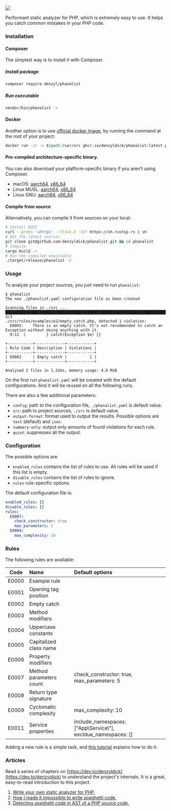 <img src="https://raw.githubusercontent.com/denzyldick/phanalist/main/docs/branding/banner-cropped.png"/>

Performant static analyzer for PHP, which is extremely easy to use. It helps you catch common mistakes in your PHP code.


### Installation

#### Composer

The simplest way is to install it with Composer.
##### Install package
```bash
composer require denzyl/phanalist
```
##### Run executable
```bash
vendor/bin/phanalist -v 
```
#### Docker

Another option is to use [official docker image](https://github.com/denzyldick/phanalist/pkgs/container/phanalist), by running the command at the root of your project:
```bash
docker run -it -v $(pwd):/var/src ghcr.io/denzyldick/phanalist:latest phanalist --src=/var/src
```
#### Pre-compiled architecture-specific binary.
You can also download your platform-specific binary if you aren't using Composer.

- macOS: [aarch64](https://raw.githubusercontent.com/denzyldick/phanalist/main/release/aarch64-apple-darwin/phanalist), [x86_64](https://raw.githubusercontent.com/denzyldick/phanalist/main/release/x86_64-apple-darwin/phanalist)
- Linux MUSL: [aarch64](https://raw.githubusercontent.com/denzyldick/phanalist/main/release/aarch64-unknown-linux-musl/phanalist), [x86_64](https://raw.githubusercontent.com/denzyldick/phanalist/main/release/x86_64-unknown-linux-musl/phanalist)
- Linux GNU: [aarch64](https://raw.githubusercontent.com/denzyldick/phanalist/main/release/aarch64-unknown-linux-gnu/phanalist), [x86_64](https://raw.githubusercontent.com/denzyldick/phanalist/main/release/x86_64-unknown-linux-gnu/phanalist) 

#### Compile from source

Alternatively, you can compile it from sources on your local:
```bash
# Install RUST
curl --proto '=https' --tlsv1.2 -sSf https://sh.rustup.rs | sh
# Get the latest sources
git clone git@github.com:denzyldick/phanalist.git && cd phanalist
# Compile
cargo build -r
# Run the compiled executable
./target/release/phanalist -V
```

### Usage

To analyze your project sources, you just need to run `phanalist`:
```
$ phanalist
The new ./phanalist.yaml configuration file as been created

Scanning files in ./src ...
██████████████████████████████████████████████████████████████████████████████ 3/3
./src/rules/examples/e2/empty_catch.php, detected 1 violation:
  E0002:	There is an empty catch. It's not recommended to catch an Exception without doing anything with it.
  9:11	|         } catch(Exception $e) {}

+-----------+-------------+------------+
| Rule Code | Description | Violations |
+-----------+-------------+------------+
| E0002     | Empty catch |          1 |
+-----------+-------------+------------+

Analysed 2 files in 1.31ms, memory usage: 4.6 MiB
```

On the first run `phanalist.yaml` will be created with the default configurations. And it will be reused on all the following runs.

There are also a few additional parameters:
- `config`: path to the configuration file, `./phanalist.yaml` is default value.
- `src`: path to project sources, `./src` is default value.
- `output-format`: format used to output the results. Possible options are `text` (default) and `json`.
- `summary-only`: output only amounts of found violations for each rule.
- `quiet`: suppresses all the output.


### Configuration

The possible options are:
- `enabled_rules` contains the list of rules to use. All rules will be used if this list is empty.
- `disable_rules` contains the list of rules to ignore.
- `rules` rule-specific options.

The default configuration file is:
```yaml
enabled_rules: []
disable_rules: []
rules:
  E0007:
    check_constructor: true
    max_parameters: 5
  E0009:
    max_complexity: 10
```

### Rules

The following rules are available:

| Code  | Name                    | Default options                                                |
|:-----:|:------------------------|:---------------------------------------------------------------|
| E0000 | Example rule            |                                                                |
| E0001 | Opening tag position    |                                                                |
| E0002 | Empty catch             |                                                                |
| E0003 | Method modifiers        |                                                                |
| E0004 | Uppercase constants     |                                                                |
| E0005 | Capitalized class name  |                                                                |
| E0006 | Property modifiers      |                                                                |
| E0007 | Method parameters count | check_constructor: true, max_parameters: 5                     |
| E0008 | Return type signature   |                                                                |
| E0009 | Cyclomatic complexity   | max_complexity: 10                                             |
| E0011 | Service properties      | include_namespaces: ["App\\Service\\"], excldue_namespaces: [] |

Adding a new rule is a simple task, and [this tutorial](./docs/adding_new_rule.md) explains how to do it.


### Articles

Read a series of chapters on [https://dev.to/denzyldick](https://dev.to/denzyldick) to understand the project's internals. It 
is a great, easy-to-read introduction to this project. 

1. [Write your own static analyzer for PHP.](https://dev.to/denzyldick/the-beginning-of-my-php-static-analyzer-in-rust-5bp8)
2. [How I made it impossible to write spaghetti code.](https://dev.to/denzyldick/how-i-made-it-impossible-to-write-spaghetti-code-dg4)
3. [Detecting spaghetti code in AST of a PHP source code.](https://dev.to/denzyldick/traversing-an-ast-of-php-source-code-2kee)

